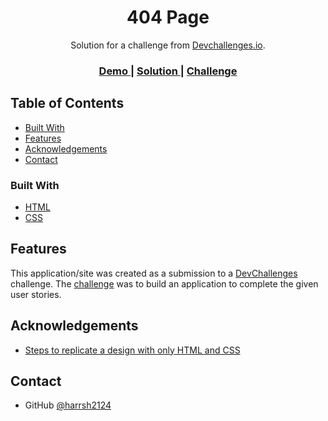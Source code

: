 <h1 align="center">404 Page</h1>

<div align="center">
   Solution for a challenge from  <a href="http://devchallenges.io" target="_blank">Devchallenges.io</a>.
</div>

<div align="center">
  <h3>
    <a href="https://404.coderc.in">
      Demo
    </a>
    <span> | </span>
    <a href="https://github.com/harrsh2124/dev-challenges-404-page">
      Solution
    </a>
    <span> | </span>
    <a href="https://devchallenges.io/challenges/wBunSb7FPrIepJZAg0sY">
      Challenge
    </a>
  </h3>
</div>

## Table of Contents

-   [Built With](#built-with)
-   [Features](#features)
-   [Acknowledgements](#acknowledgements)
-   [Contact](#contact)

### Built With

-   [HTML](https://html.com/)
-   [CSS](https://developer.mozilla.org/en-US/docs/Web/CSS)

## Features

This application/site was created as a submission to a [DevChallenges](https://devchallenges.io/challenges) challenge. The [challenge](https://devchallenges.io/challenges/wBunSb7FPrIepJZAg0sY) was to build an application to complete the given user stories.

## Acknowledgements

-   [Steps to replicate a design with only HTML and CSS](https://devchallenges-blogs.web.app/how-to-replicate-design/)

## Contact

-   GitHub [@harrsh2124](https://github.com/harrsh2124)
